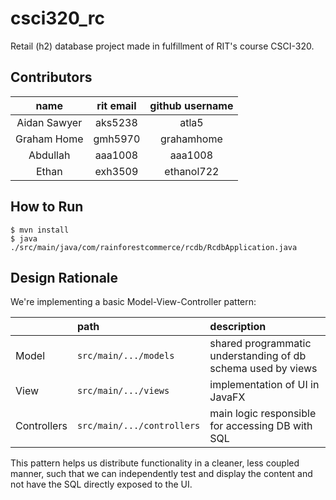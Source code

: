 # csci320_rc

Retail (h2) database project made in fulfillment of RIT's course CSCI-320.

## Contributors

|name |rit email|github username|
|:---:|:-------:|:-------------:|
|Aidan Sawyer|aks5238|atla5|
|Graham Home|gmh5970|grahamhome|
|Abdullah|aaa1008|aaa1008|
|Ethan|exh3509|ethanol722|

## How to Run
```
$ mvn install
$ java ./src/main/java/com/rainforestcommerce/rcdb/RcdbApplication.java
``` 

## Design Rationale

We're implementing a basic Model-View-Controller pattern:

|     | path | description |
|:----|:-----|:------------|
|Model|`src/main/.../models`|shared programmatic understanding of db schema used by views|
|View |`src/main/.../views`|implementation of UI in JavaFX|
|Controllers|`src/main/.../controllers`|main logic responsible for accessing DB with SQL|

This pattern helps us distribute functionality in a cleaner, less coupled manner,
  such that we can independently test and display the content and not have the 
  SQL directly exposed to the UI.
